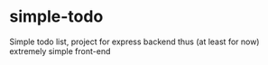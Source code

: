 # simple-todo
Simple todo list, project for express backend thus (at least for now) extremely simple front-end
